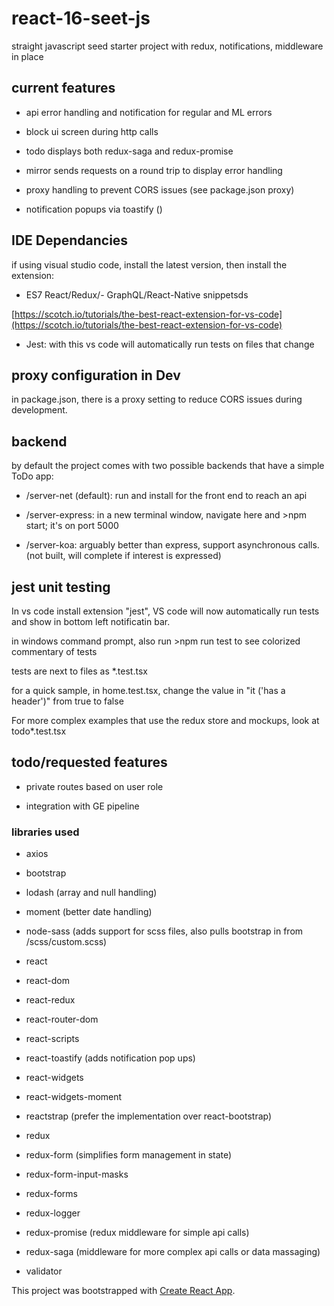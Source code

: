 
# react-16-seet-js 
straight javascript seed starter project with redux, notifications, middleware in place

## current features

 

- api error handling and notification for regular and ML errors

- block ui screen during http calls

- todo displays both redux-saga and redux-promise

- mirror sends requests on a round trip to display error handling

- proxy handling to prevent CORS issues (see package.json proxy)

- notification popups via toastify ()

 

## IDE Dependancies

 

if using visual studio code, install the latest version, then install the extension: 

 

- ES7 React/Redux/-  GraphQL/React-Native snippetsds

[https://scotch.io/tutorials/the-best-react-extension-for-vs-code](https://scotch.io/tutorials/the-best-react-extension-for-vs-code)

- Jest: with this vs code will automatically run tests on files that change

 

## proxy configuration in Dev

 

in package.json, there is a proxy setting to reduce CORS issues during development. 

 

## backend

 

by default the project comes with two possible backends that have a simple ToDo app:

 

- /server-net (default): run and install for the front end to reach an api

- /server-express: in a new terminal window, navigate here and >npm start; it's on port 5000

- /server-koa: arguably better than express, support asynchronous calls. (not built, will complete if interest is expressed)

 

## jest unit testing

 

In vs code install extension "jest", VS code will now automatically run tests and show in bottom left notificatin bar.

 

in windows command prompt, also run >npm run test to see colorized commentary of tests

 

tests are next to files as *.test.tsx

 

for a quick sample, in home.test.tsx, change the value in "it ('has a header')" from true to false

 

For more complex examples that use the redux store and mockups, look at todo*.test.tsx

 

## todo/requested features

 

- private routes based on user role

- integration with GE pipeline

 

### libraries used

 

- axios

- bootstrap

- lodash (array and null handling)

- moment (better date handling)

- node-sass (adds support for scss files, also pulls bootstrap in from /scss/custom.scss)

- react

- react-dom

- react-redux

- react-router-dom

- react-scripts

- react-toastify (adds notification pop ups)

- react-widgets

- react-widgets-moment

- reactstrap (prefer the implementation over react-bootstrap)

- redux

- redux-form (simplifies form management in state)

- redux-form-input-masks

- redux-forms

- redux-logger

- redux-promise (redux middleware for simple api calls)

- redux-saga (middleware for more complex api calls or data massaging)

- validator

 

This project was bootstrapped with [Create React App](https://github.com/facebook/create-react-app).